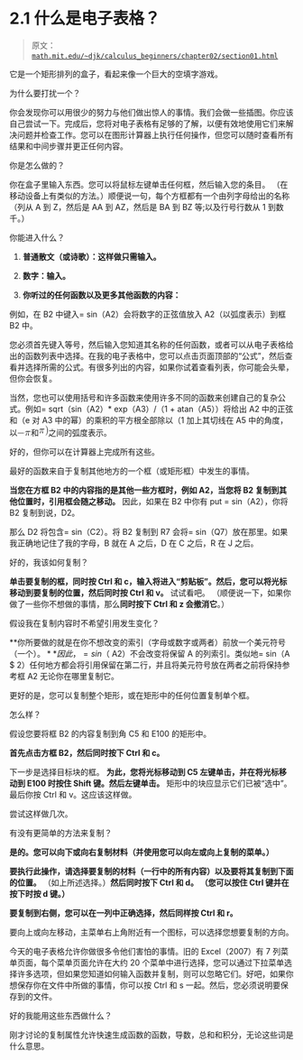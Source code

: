 # 2.1 什么是电子表格？

> 原文： [`math.mit.edu/~djk/calculus_beginners/chapter02/section01.html`](http://math.mit.edu/~djk/calculus_beginners/chapter02/section01.html)

它是一个矩形排列的盒子，看起来像一个巨大的空填字游戏。

为什么要打扰一个？

你会发现你可以用很少的努力与他们做出惊人的事情。我们会做一些插图。你应该自己尝试一下。完成后，您将对电子表格有足够的了解，以便有效地使用它们来解决问题并检查工作。您可以在图形计算器上执行任何操作，但您可以随时查看所有结果和中间步骤并更正任何内容。

你是怎么做的？

你在盒子里输入东西。您可以将鼠标左键单击任何框，然后输入您的条目。 （在移动设备上有类似的方法。）顺便说一句，每个方框都有一个由列字母给出的名称（列从 A 到 Z，然后是 AA 到 AZ，然后是 BA 到 BZ 等;以及行号行数从 1 到数千。）

你能进入什么？

1.  **普通散文（或诗歌）：这样做只需输入。**

2.  **数字：输入。**

3.  **你听过的任何函数以及更多其他函数的内容：**

例如，在 B2 中键入= sin（A2）会将数字的正弦值放入 A2（以弧度表示）到框 B2 中。

您必须首先键入等号，然后输入您知道其名称的任何函数，或者可以从电子表格给出的函数列表中选择。在我的电子表格中，您可以点击页面顶部的“公式”，然后查看并选择所需的公式。有很多列出的内容，如果你试着查看列表，你可能会头晕，但你会恢复。

当然，您也可以使用括号和许多函数来使用许多不同的函数来创建自己的复杂公式。例如= sqrt（sin（A2）* exp（A3）/（1 + atan（A5））将给出 A2 中的正弦和（e 对 A3 中的幂）的乘积的平方根全部除以（1 加上其切线在 A5 中的角度，以![](img/tex-7e9a721b26c315d5d015d7dd2fd27d1d.gif)和![](img/tex-fd47ae6194448a26f01fc381644dc0eb.gif)之间的弧度表示。

好的，但你可以在计算器上完成所有这些。

最好的函数来自于复制其他地方的一个框（或矩形框）中发生的事情。

**当您在方框 B2 中的内容指的是其他一些方框时，例如 A2，当您将 B2 复制到其他位置时，引用框会随之移动。** 因此，如果在 B2 中你有 put = sin（A2），你将 B2 复制到说，D2。

那么 D2 将包含= sin（C2）。将 B2 复制到 R7 会将= sin（Q7）放在那里。如果我正确地记住了我的字母，B 就在 A 之后，D 在 C 之后，R 在 J 之后。

好的，我该如何复制？

**单击要复制的框，同时按 Ctrl 和 c，输入将进入“剪贴板”。然后，您可以将光标移动到要复制的位置，然后同时按 Ctrl 和 v。** 试试看吧。 （顺便说一下，如果你做了一些你不想做的事情，那么**同时按下 Ctrl 和 z 会撤消它**。）

假设我在复制内容时不希望引用发生变化？

**你所要做的就是在你不想改变的索引（字母或数字或两者）前放一个美元符号（一个$）。** 因此，= sin（$ A2）不会改变将保留 A 的列索引。类似地= sin（A $ 2）任何地方都会将引用保留在第二行，并且将美元符号放在两者之前将保持参考框 A2 无论你在哪里复制它。

更好的是，您可以复制整个矩形，或在矩形中的任何位置复制单个框。

怎么样？

假设您要将框 B2 的内容复制到角 C5 和 E100 的矩形中。

**首先点击方框 B2，然后同时按下 Ctrl 和 c。**

下一步是选择目标块的框。 **为此，您将光标移动到 C5 左键单击，并在将光标移动到 E100 时按住 Shift 键。然后左键单击。** 矩形中的块应显示它们已被“选中”。最后你按 Ctrl 和 v。这应该这样做。

尝试这样做几次。

有没有更简单的方法来复制？

**是的。您可以向下或向右复制材料（并使用您可以向左或向上复制的菜单。）**

**要执行此操作，请选择要复制的材料（一行中的所有内容）以及要将其复制到下面的位置。** （如上所述选择。）**然后同时按下 Ctrl 和 d。 （您可以按住 Ctrl 键并在按下时按 d 键。）**

**要复制到右侧，您可以在一列中正确选择，然后同样按 Ctrl 和 r。**

要向上或向左移动，主菜单右上角附近有一个图标，可以选择您想要复制的方向。

今天的电子表格允许你做很多令他们害怕的事情。旧的 Excel（2007）有 7 列菜单页面，每个菜单页面允许在大约 20 个菜单中进行选择，您可以通过下拉菜单选择许多选项，但如果您知道如何输入函数并复制，则可以忽略它们。好吧，如果你想保存你在文件中所做的事情，你可以按 Ctrl 和 s 一起。然后，您必须说明要保存到的文件。

好的我能用这些东西做什么？

刚才讨论的复制属性允许快速生成函数的函数，导数，总和和积分，无论这些词是什么意思。
